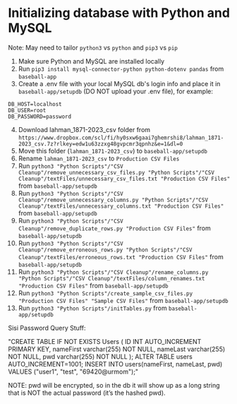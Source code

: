 # Initializing database with Python and MySQL

Note: May need to tailor `python3` vs `python` and `pip3` vs `pip`  

1. Make sure Python and MySQL are installed locally
2. Run `pip3 install mysql-connector-python python-dotenv pandas` from `baseball-app`
3. Create a .env file with your local MySQL db's login info and place it in `baseball-app/setupdb` (DO NOT upload your .env file), for example:
```
DB_HOST=localhost
DB_USER=root
DB_PASSWORD=password
```
4. Download lahman_1871-2023_csv folder from `https://www.dropbox.com/scl/fi/hy0sxw6gaai7ghemrshi8/lahman_1871-2023_csv.7z?rlkey=edw1u63zzxg48gvpcmr3qpnhz&e=1&dl=0`
5. Move this folder (`lahman_1871-2023_csv`) to `baseball-app/setupdb`
6. Rename `lahman_1871-2023_csv` to `Production CSV Files`
7. Run `python3 "Python Scripts"/"CSV Cleanup"/remove_unnecessary_csv_files.py "Python Scripts"/"CSV Cleanup"/textFiles/unnecessary_csv_files.txt "Production CSV Files"` from `baseball-app/setupdb`
8. Run `python3 "Python Scripts"/"CSV Cleanup"/remove_unnecessary_columns.py "Python Scripts"/"CSV Cleanup"/textFiles/unnecessary_columns.txt "Production CSV Files"` from `baseball-app/setupdb`
9. Run `python3 "Python Scripts"/"CSV Cleanup"/remove_duplicate_rows.py "Production CSV Files"` from `baseball-app/setupdb`
10. Run `python3 "Python Scripts"/"CSV Cleanup"/remove_erroneous_rows.py "Python Scripts"/"CSV Cleanup"/textFiles/erroneous_rows.txt "Production CSV Files"` from `baseball-app/setupdb`
11. Run `python3 "Python Scripts"/"CSV Cleanup"/rename_columns.py "Python Scripts"/"CSV Cleanup"/textFiles/column_renames.txt "Production CSV Files"` from `baseball-app/setupdb`
12. Run `python3 "Python Scripts"/create_sample_csv_files.py "Production CSV Files" "Sample CSV Files"` from `baseball-app/setupdb`
13. Run `python3 "Python Scripts"/initTables.py` from `baseball-app/setupdb`



Sisi Password Query Stuff:

"CREATE TABLE IF NOT EXISTS Users (
	ID INT AUTO_INCREMENT PRIMARY KEY,
    nameFirst varchar(255) NOT NULL,
    nameLast varchar(255) NOT NULL,
    pwd varchar(255) NOT NULL
);
ALTER TABLE users AUTO_INCREMENT=1001;
INSERT INTO users(nameFirst, nameLast, pwd)
VALUES
	("user1", "test", "69420@urmom");"

NOTE: pwd will be encrypted, so in the db it will show up as a long string that is NOT the actual password (it’s the hashed pwd). 